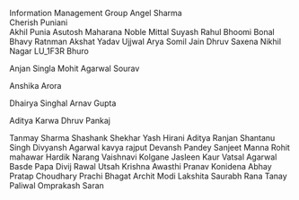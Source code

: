 Information Management Group
Angel Sharma
<br>
Cherish Puniani
<br>
Akhil Punia
Asutosh Maharana
Noble Mittal
Suyash Rahul
Bhoomi Bonal
Bhavy Ratnman 
Akshat Yadav
Ujjwal Arya
Somil Jain
Dhruv Saxena
Nikhil Nagar
LU_1F3R
Bhuro

Anjan Singla
Mohit Agarwal
Sourav

Anshika Arora

Dhairya Singhal
Arnav Gupta

Aditya Karwa
Dhruv Pankaj

Tanmay Sharma
Shashank Shekhar
Yash Hirani
Aditya Ranjan
Shantanu Singh
Divyansh Agarwal
kavya rajput
Devansh Pandey
Sanjeet Manna
Rohit mahawar
Hardik Narang
Vaishnavi Kolgane
Jasleen Kaur
Vatsal Agarwal
Basde Papa
Divij Rawal
Utsah
Krishna Awasthi
Pranav Konidena
Abhay Pratap Choudhary
Prachi Bhagat
Archit Modi
Lakshita
Saurabh Rana
Tanay Paliwal
Omprakash Saran

